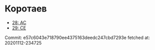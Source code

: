 # Коротаев
- [28: AC](28.md)
- [29: CE](29.md)

Commit: e57c6043e718790ee4375163deedc247cbd7293e
 fetched at: 20201112-234725
